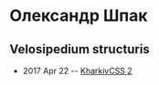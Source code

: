 # Олександр Шпак

## Velosipedium structuris
- 2017 Apr 22 -- [KharkivCSS 2](https://www.youtube.com/watch?v=6gNg8pTwBFQ)    
